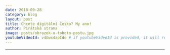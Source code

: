 ```yaml
---
date: 2018-09-28
category: blog
layout: post
title: Chcete digitální Česko? My ano!
author: Pirátská strana
image: posts/obrazek-u-tohoto-postu.jpg
youtubeVideoId: v4Gwx4apIdo # if youtubeVideoId is provided, it will replace the image as the main content
---
```



- - -
